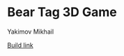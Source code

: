 # Bear Tag 3D Game

Yakimov Mikhail

[Build link](https://drive.google.com/file/d/1D7s16CsTbhw85k5MMk5cVk-8Q0loXP8K/view?usp=sharing)
